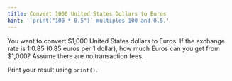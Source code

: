 ```yaml
---
title: Convert 1000 United States Dollars to Euros
hint: '`print("100 * 0.5")` multiples 100 and 0.5.'
---
```


You want to convert $1,000 United States dollars to Euros. If the exchange rate is 1:0.85 (0.85 euros per 1 dollar), how much Euros can you get from $1,000? Assume there are no transaction fees.

Print your result using `print()`.
